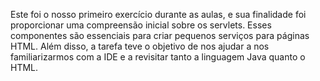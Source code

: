 Este foi o nosso primeiro exercício durante as aulas, e sua finalidade foi proporcionar uma compreensão inicial sobre os servlets. Esses componentes são essenciais para criar pequenos serviços para páginas HTML. Além disso, a tarefa teve o objetivo de nos ajudar a nos familiarizarmos com a IDE e a revisitar tanto a linguagem Java quanto o HTML.
